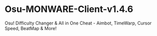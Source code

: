 # Osu-MONWARE-Client-v1.4.6
Osu! Difficulty Changer &amp; All in One Cheat - Aimbot, TimeWarp, Cursor Speed, BeatMap &amp; More!
